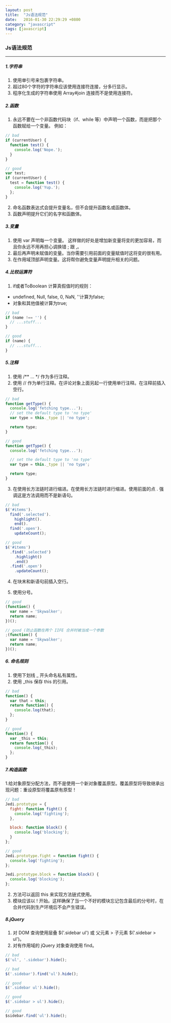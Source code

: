 ```yaml
---
layout: post
title:  "Js语法规范"
date:   2016-01-30 22:29:29 +0800
category: "javascript"
tags: [javascript]
---
```



### Js语法规范
------------

##### 1.字符串

1. 使用单引号来包裹字符串。
2. 超过80个字符的字符串应该使用连接符连接，分多行显示。
3. 程序化生成的字符串使用 Array#join 连接而不是使用连接符。

##### 2.函数
1. 永远不要在一个非函数代码块（if、while 等）中声明一个函数，而是把那个函数赋给一个变量。
例如：

```js
// bad
if (currentUser) {
  function test() {
    console.log('Nope.');
  }
}

// good
var test;
if (currentUser) {
  test = function test() {
    console.log('Yup.');
  };
}
```
2. 命名函数表达式会提升变量名，但不会提升函数名或函数体。
3. 函数声明提升它们的名字和函数体。

##### 3.变量
1. 使用 var 声明每一个变量。 这样做的好处是增加新变量将变的更加容易，而且你永远不用再担心调换错 ; 跟 ,。
2. 最后再声明未赋值的变量。当你需要引用前面的变量赋值时这将变的很有用。
3. 在作用域顶部声明变量。这将帮你避免变量声明提升相关的问题。

##### 4.比较运算符
1. if或者ToBoolean 计算真假值时的规则：
- undefined, Null, false, 0, NaN, ''计算为false;
- 对象和其他值被计算为true;

```js
// bad
if (name !== '') {
  // ...stuff...
}

// good
if (name) {
  // ...stuff...
}

```

##### 5.注释
1. 使用 /** ... */ 作为多行注释。
2. 使用 // 作为单行注释。在评论对象上面另起一行使用单行注释。在注释前插入空行。

```js
// bad
function getType() {
  console.log('fetching type...');
  // set the default type to 'no type'
  var type = this._type || 'no type';

  return type;
}

// good
function getType() {
  console.log('fetching type...');

  // set the default type to 'no type'
  var type = this._type || 'no type';

  return type;
}
```

3. 在使用长方法链时进行缩进。在使用长方法链时进行缩进。使用前面的点 . 强调这是方法调用而不是新语句。

```js
// bad
$('#items').
  find('.selected').
    highlight().
    end().
  find('.open').
    updateCount();

// good
$('#items')
  .find('.selected')
    .highlight()
    .end()
  .find('.open')
    .updateCount();
```
4. 在块末和新语句前插入空行。

5. 使用分号。


```js
// good
(function() {
  var name = 'Skywalker';
  return name;
})();

// good (防止函数在两个 IIFE 合并时被当成一个参数
;(function() {
  var name = 'Skywalker';
  return name;
})();
```

##### 6. 命名规则
1. 使用下划线 _ 开头命名私有属性。
2. 使用 _this 保存 this 的引用。

```js
// bad
function() {
  var that = this;
  return function() {
    console.log(that);
  };
}

// good
function() {
  var _this = this;
  return function() {
    console.log(_this);
  };
}
```

##### 7.构造函数	
1.给对象原型分配方法，而不是使用一个新对象覆盖原型。覆盖原型将导致继承出现问题：重设原型将覆盖原有原型！

```js
// bad
Jedi.prototype = {
  fight: function fight() {
    console.log('fighting');
  },

  block: function block() {
    console.log('blocking');
  }
};

// good
Jedi.prototype.fight = function fight() {
  console.log('fighting');
};

Jedi.prototype.block = function block() {
  console.log('blocking');
};
```
2. 方法可以返回 this 来实现方法链式使用。
3. 模块应该以 ! 开始。这样确保了当一个不好的模块忘记包含最后的分号时，在合并代码到生产环境后不会产生错误。

##### 8.jQuery 
1. 对 DOM 查询使用层叠 $('.sidebar ul') 或 父元素 > 子元素 $('.sidebar > ul')。
2. 对有作用域的 jQuery 对象查询使用 find。

```js
// bad
$('ul', '.sidebar').hide();

// bad
$('.sidebar').find('ul').hide();

// good
$('.sidebar ul').hide();

// good
$('.sidebar > ul').hide();

// good
$sidebar.find('ul').hide();
```
